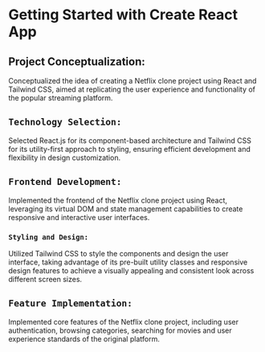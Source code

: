 # Getting Started with Create React App

## Project Conceptualization: 
Conceptualized the idea of creating a Netflix clone project using React and Tailwind CSS, aimed at replicating the user experience and functionality of the popular streaming platform.

## `Technology Selection: `
Selected React.js for its component-based architecture and Tailwind CSS for its utility-first approach to styling, ensuring efficient development and flexibility in design customization.

## `Frontend Development: `
Implemented the frontend of the Netflix clone project using React, leveraging its virtual DOM and state management capabilities to create responsive and interactive user interfaces.

### `Styling and Design:`
Utilized Tailwind CSS to style the components and design the user interface, taking advantage of its pre-built utility classes and responsive design features to achieve a visually appealing and consistent look across different screen sizes.

## `Feature Implementation:  `
Implemented core features of the Netflix clone project, including user authentication, browsing categories, searching for movies and  user experience standards of the original platform.


